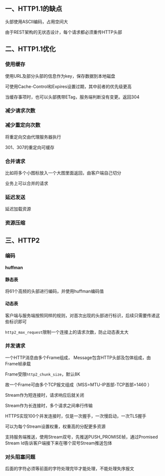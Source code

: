 ##  一、HTTP1.1的缺点

头部使用ASCII编码，占用空间大

由于REST架构的无状态设计，每个请求都必须重传HTTP头部

## 二、HTTP1.1优化

### 使用缓存

使用URL及部分头部的信息作为key，保存数据到本地磁盘

可使用Cache-Control和Expires设置过期，其中前者的优先级更高

当缓存事项时，也可以头部携带ETag，服务端判断没有变更。返回304

### 减少请求次数

### 减少重定向次数

将重定向交由代理服务器执行

301、307的重定向可缓存

### 合并请求

比如将多个小图标放入一个大图里面返回，由客户端自己切分

业务上可以合并的请求

### 延迟发送

延迟加载资源

### 资源压缩

## 三、HTTP2

### 编码

#### huffman

#### 静态表

将61个高频的头部进行编码，并使用huffman编码值

#### 动态表

客户端与服务端按照同样的规则，对首次出现的头部进行标识，后续只需要传递这些标识即可

`http2_max_request`限制一个连接上的请求次数，防止动态表太大

### 并发请求

一个HTTP消息由多个Frame组成， Message包含HTTP头部及包体组成，由Frame帧承载

Frame受限`http2_chunk_size`，默认8K

故一个Frame可由多个TCP报文组成（MSS=MTU-IP首部-TCP首部=1460 ）

Stream作为短连接时，请求响应后就关闭

Stream作为长连接时，多个请求之间串行传输

HTTPS实现100个并发连接时，仅是一次握手，一次慢启动，一次TLS握手

可以为每个Stream设置权重，权重高的分配更多资源

支持服务端推送，使用Stream双号，先推送PUSH_PROMISE帧，通过Promised Stream Id告诉客户端接下来在哪个双号Stream推送包体

### 对头阻塞问题

后面的字符必须等前面的字符处理完毕才能处理，不能处理失序报文

